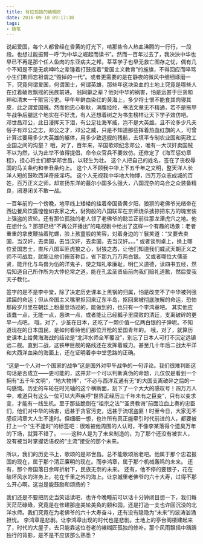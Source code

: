 ```yaml
---
title: 有位孤独的裱糊匠
date: 2016-09-18 09:17:38
tags:
- 随笔
---
```


说起爱国，每个人都曾经在昏黄的灯光下，啃那些令人热血沸腾的一行行，一段段。也想过能振臂一呼“为中华之崛起而读书”。然而一百年过去了，我泱泱中华也早已不再是那个任人鱼肉的东亚病夫之邦，莘莘学子也早无救亡图存之忧，偶有几个不知是不是无病呻吟之辈锤着打鼓摇着“爱国主义教育”的旌旗，不得回应而啐骂小生们欺师忘祖谓之“毁掉的一代”。或者更需要的是在静夜的微风中细细琢磨一下，究竟何谓爱国，何谓国士，何谓英雄，那些年这块染血的土地上究竟是哪些人在扛着破败飘摇的民族前进。
翁同龢之辈？他对中华的祸害，怕是远甚于巨贪和珅和清末一干赃官污吏。甲午年鲜血染红的黄海上，多少将士恨不能食其肉寝其皮，此之谓爱国贼。然而他忠心耿耿，满腹经纶，书法文章无不精通，若不是拖甲午战争后腿这个地实在不好洗，有人还想着树之为书生榜样让天下学子效仿吧。
邓世昌邓公，此日漫挥天下泪，有公足壮海军威，岂不是大英雄。且不论多少凡夫俗子有邓公之志，邓公之才，邓公之威，只是不知道那些挥着热血红旗的人，可曾计算过要用多少大英雄的躯体，用多少致远舰的残骸，去填平专制农业国和宪政工业国之间的沟壑？
哦，对了，百年来，举国歌颂纪念邓公，唯有一大汉奸卖国贼不以为然，认为此举不值得提倡，命令众官兵不要效仿。还修定了《海军惩劝章程》，担心将士们都学邓世昌，以轻生为壮。
这个人把自己的姓名，签在了丧权辱国的马关条约和辛丑条约上。
这个人不顾我中华上下五千年之文明，整天洋人长洋人短的鼓吹西洋奇技淫巧。
这个人无视我中华地大物博，四万万众志成城的百姓，百万正义之师，却宣扬东洋的蕞尔小国多么强大，八国混杂的乌合之众装备精良，闭港闭关不敢一战。

一百年前的一个傍晚，地平线上矮矮的挂着帝国昏黄夕阳，狼狈的老佛爷光绪帝在西边餐风饮露惶惶如丧家之犬，豺狗般的八国联军在京师烧杀掳掠把东方的瑰宝装上强盗的货轮。还有那位孤独的老人领了老佛爷的懿旨正前往那龙潭虎穴之地。他在想什么？那部已经“不再公开播出”的电视剧中给出了这样一个有趣的场景：老者重重的拿皮鞭抽着陀螺，脸上孩童般的笑容，对着身边的丫鬟笑道：“又要去卖国，当汉奸，去卖国，去当汉奸，去卖国，去当汉奸。。。”
或者谈判桌上，换上哪位爱国志士，直斥八国军匪虎狼之心，豺狼之态，让他们知道我们威武天朝正义之师不可战胜，就能让他们俯首称臣，省下那九万万两白银。
又或者哪位大儒圣贤，能开化与鸟兽为伍的洋鬼子，使之知礼孝廉耻，明仁义道德，读四书五经，然后知道自己所作所为大悖伦常之道，能在孔孟圣贤庙前向我们赔礼道歉，然后受我天子教化。

签字的是不是李中堂，除了决定历史课本上黑锅的归属，怕是改变不了中华被列强蹂躏的命运；但从帝国主义嘴里抠回来辽东半岛，抠回来被彻底肢解的命运，恐怕那段岁月里在朝廷上粉墨登场过的，能做到的，也只有一个李鸿章吧。
其实他应该蠢一点，无能一点，愚昧一点，或者能让已经瓤子里腐败的清廷，支离破碎的更早一点吧。
哦，对了，少荃在日本，还吃了一颗价值一亿两白银的子弹呢。不知道现在的日本国民，是如何看待他们那位开枪的爱国青年的。
哦，对了，就算历史课本上给黄海海战的结论是“北洋水师全军覆没”，别忘了日本人可打不沉定远镇远二舰。直到二战，这铁甲巨舰的路线还在发挥着威力。甚至几十年后二战太平洋和大西洋血染的海面上，还在证明着李中堂思路的正确。

“这是一个人对一个国家的战争”这是国外对甲午战争的一句评论。我们很难判断这句话是否成立——更可能的，这并非一个可以判断真伪的命题，儿仅仅是看到一个拥有“五千年文明”，“地大物博”，“不必与西洋互通有无”的大国支离破碎之后的一句感慨。历史的车轮在时光轴的这个横断面，刻下了一个大大的感叹号！四万万人中，难道只有这么一位可以大声疾呼“世界正经历三千年未有之巨变”，只有以变求变，才能有一线生机。至于那些跪倒在“祖宗之法”“圣贤教诲”前面泣血上奏的忠臣们，他们对中华的祸害，远甚于贪官污吏，远甚于流氓盗匪！时至今日，大家无不感叹鸿章大人生不逢时。但细细一想，也许所有真正能牵引时代前进的人，都要被打上一个“生不逢时”的标签吧：很难被他周围的人认可，不像李某落得个遗臭万年的下场，就算不错了。
——这种人是为了未来制造的，为了那个还没有被世人，没有被当时掌握话语权的“主流”接受的那个未来。

所以，我们的历史书上，歌颂的是邓世昌。总不能歌颂翁老吧。他属于那个忠君报国的现在，属于那个清正廉明的现在。而李鸿章，属于那个机械轰鸣的未来。
还有，那个帝国落日余晖折射下，民族无奈的未来。
还有，他不停的要银子，花在破坏风水的洋务上，花在千里之外的海上。让京城里老佛爷的六十大寿，过得不那么开心啊。这岂是能鼓励和颂扬的？

我们还是不要把历史当笑话读吧，也许今晚睡前可以话十分钟闭目想一下，我们每天茫茫碌碌，究竟是在修建那座美轮美奂的颐和园，还是打造一支也许回沉没的北洋水师。我们究竟在为老佛爷的六十大寿奋斗，还有没有隐隐为“未来”的波涛汹涌担忧。
李鸿章是悲剧。让李鸿章出现的时代也是悲剧。土地上的亭台阁楼建起来了，时代的大屋子，去只能靠这位苍老的裱糊匠孤独的修补。那个风雨飘摇中踽踽独行的背影，是不是不应该那么熟悉？